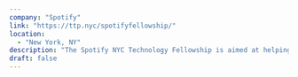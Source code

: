 ```yaml
---
company: "Spotify"
link: "https://ttp.nyc/spotifyfellowship/"
location: 
  - "New York, NY"
description: "The Spotify NYC Technology Fellowship is aimed at helping engineers just starting their careers in tech and provides an opportunity to work within a team and build upon current skills."
draft: false
---
```

